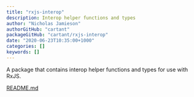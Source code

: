 ```yaml
---
title: "rxjs-interop"
description: Interop helper functions and types
author: "Nicholas Jamieson"
authorGitHub: "cartant"
packageGitHub: "cartant/rxjs-interop"
date: "2020-06-23T10:35:00+1000"
categories: []
keywords: []
---
```


A package that contains interop helper functions and types for use with RxJS.

[README.md](https://github.com/cartant/rxjs-interop/blob/master/README.md)

